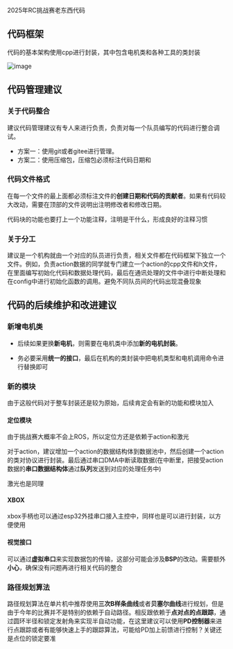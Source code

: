 2025年RC挑战赛老东西代码

## 代码框架

代码的基本架构使用cpp进行封装，其中包含电机类和各种工具的类封装

![image](https://github.com/user-attachments/assets/3f265dbb-dea9-4834-91cd-4b6c1cf02d6b)

## 代码管理建议

### 关于代码整合

建议代码管理建议有专人来进行负责，负责对每一个队员编写的代码进行整合调试。

- 方案一：使用git或者gitee进行管理。
- 方案二：使用压缩包，压缩包必须标注代码日期和

### 代码文件格式

在每一个文件的最上面都必须标注文件的**创建日期和代码的贡献者**。如果有代码较大改动，需要在顶部的文件说明出注明修改者和修改日期。

代码块的功能也要打上一个功能注释，注明是干什么，形成良好的注释习惯

### 关于分工

建议是一个机构就由一个对应的队员进行负责，相关文件都在代码框架下独立一个文件。例如，负责action数据的同学就专门建立一个action的cpp文件和h文件，在里面编写初始化代码和数据处理代码，最后在通讯处理的文件中进行中断处理和在config中进行初始化函数的调用。避免不同队员间的代码出现混叠现象



## 代码的后续维护和改进建议

### 新增电机类

- 后续如果更换**新电机**，则需要在电机类中添加**新的电机封装**。

- 务必要采用**统一的接口**，最后在机构的类封装中把电机类型和电机调用命令进行替换即可

### 新的模块

由于这般代码对于整车封装还是较为原始，后续肯定会有新的功能和模块加入

#### 定位模块

由于挑战赛大概率不会上ROS，所以定位方还是依赖于action和激光

对于action，建议增加一个action的数据结构体到数据池中，然后创建一个action的类对协议进行封装。最后通过串口DMA中断读取数据(在中断里，把接受action数据的**串口数据结构体**通过**队列**发送到对应的处理任务中)

激光也是同理

#### XBOX

xbox手柄也可以通过esp32外挂串口接入主控中，同样也是可以进行封装，以方便使用

#### 视觉接口

可以通过**虚拟串口**来实现数据包的传输，这部分可能会涉及**BSP**的改动。需要额外**小心**，确保没有问题再进行相关代码的整合

### 路径规划算法

路径规划算法在单片机中推荐使用**三次B样条曲线**或者**贝塞尔曲线**进行规划，但是由于今年的比赛并不是特别的依赖于自动路径。相反跟依赖于**点对点的点跟踪**，通过圆环半径和锁定发射角来实现半自动功能，在这里建议可以使用**PD控制器**来进行点跟踪或者有能够快速上手的跟踪算法，可能给PD加上前馈进行控制？关键还是点位的锁定要准

